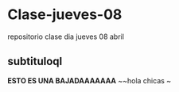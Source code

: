 # Clase-jueves-08
repositorio clase dia jueves 08 abril 

## subtituloql
**ESTO ES UNA BAJADAAAAAAA**
~~hola chicas ~
